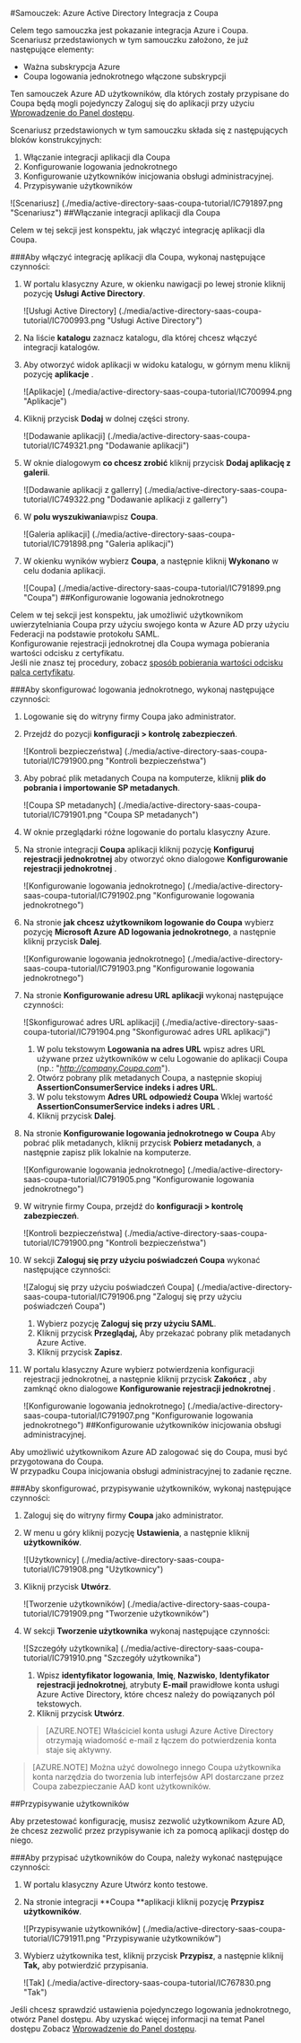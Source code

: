 <properties 
    pageTitle="Samouczek: Azure Active Directory Integracja z Coupa | Microsoft Azure" 
    description="Dowiedz się, jak użyć Coupa z usługi Azure Active Directory w celu włączenia rejestracji jednokrotnej, automatycznego inicjowania obsługi administracyjnej i nie tylko!" 
    services="active-directory" 
    authors="jeevansd"  
    documentationCenter="na" 
    manager="femila"/>
<tags 
    ms.service="active-directory" 
    ms.devlang="na" 
    ms.topic="article" 
    ms.tgt_pltfrm="na" 
    ms.workload="identity" 
    ms.date="09/29/2016" 
    ms.author="jeedes" />

#<a name="tutorial-azure-active-directory-integration-with-coupa"></a>Samouczek: Azure Active Directory Integracja z Coupa

Celem tego samouczka jest pokazanie integracja Azure i Coupa.  
Scenariusz przedstawionych w tym samouczku założono, że już następujące elementy:

-   Ważna subskrypcja Azure
-   Coupa logowania jednokrotnego włączone subskrypcji

Ten samouczek Azure AD użytkowników, dla których zostały przypisane do Coupa będą mogli pojedynczy Zaloguj się do aplikacji przy użyciu [Wprowadzenie do Panel dostępu](active-directory-saas-access-panel-introduction.md).

Scenariusz przedstawionych w tym samouczku składa się z następujących bloków konstrukcyjnych:

1.  Włączanie integracji aplikacji dla Coupa
2.  Konfigurowanie logowania jednokrotnego
3.  Konfigurowanie użytkowników inicjowania obsługi administracyjnej.
4.  Przypisywanie użytkowników

![Scenariusz] (./media/active-directory-saas-coupa-tutorial/IC791897.png "Scenariusz")
##<a name="enabling-the-application-integration-for-coupa"></a>Włączanie integracji aplikacji dla Coupa

Celem w tej sekcji jest konspektu, jak włączyć integrację aplikacji dla Coupa.

###<a name="to-enable-the-application-integration-for-coupa-perform-the-following-steps"></a>Aby włączyć integrację aplikacji dla Coupa, wykonaj następujące czynności:

1.  W portalu klasyczny Azure, w okienku nawigacji po lewej stronie kliknij pozycję **Usługi Active Directory**.

    ![Usługi Active Directory] (./media/active-directory-saas-coupa-tutorial/IC700993.png "Usługi Active Directory")

2.  Na liście **katalogu** zaznacz katalogu, dla której chcesz włączyć integracji katalogów.

3.  Aby otworzyć widok aplikacji w widoku katalogu, w górnym menu kliknij pozycję **aplikacje** .

    ![Aplikacje] (./media/active-directory-saas-coupa-tutorial/IC700994.png "Aplikacje")

4.  Kliknij przycisk **Dodaj** w dolnej części strony.

    ![Dodawanie aplikacji] (./media/active-directory-saas-coupa-tutorial/IC749321.png "Dodawanie aplikacji")

5.  W oknie dialogowym **co chcesz zrobić** kliknij przycisk **Dodaj aplikację z galerii**.

    ![Dodawanie aplikacji z gallerry] (./media/active-directory-saas-coupa-tutorial/IC749322.png "Dodawanie aplikacji z gallerry")

6.  W **polu wyszukiwania**wpisz **Coupa**.

    ![Galeria aplikacji] (./media/active-directory-saas-coupa-tutorial/IC791898.png "Galeria aplikacji")

7.  W okienku wyników wybierz **Coupa**, a następnie kliknij **Wykonano** w celu dodania aplikacji.

    ![Coupa] (./media/active-directory-saas-coupa-tutorial/IC791899.png "Coupa")
##<a name="configuring-single-sign-on"></a>Konfigurowanie logowania jednokrotnego

Celem w tej sekcji jest konspektu, jak umożliwić użytkownikom uwierzytelniania Coupa przy użyciu swojego konta w Azure AD przy użyciu Federacji na podstawie protokołu SAML.  
Konfigurowanie rejestracji jednokrotnej dla Coupa wymaga pobierania wartości odcisku z certyfikatu.  
Jeśli nie znasz tej procedury, zobacz [sposób pobierania wartości odcisku palca certyfikatu](http://youtu.be/YKQF266SAxI).

###<a name="to-configure-single-sign-on-perform-the-following-steps"></a>Aby skonfigurować logowania jednokrotnego, wykonaj następujące czynności:

1.  Logowanie się do witryny firmy Coupa jako administrator.

2.  Przejdź do pozycji **konfiguracji \> kontrolę zabezpieczeń**.

    ![Kontroli bezpieczeństwa] (./media/active-directory-saas-coupa-tutorial/IC791900.png "Kontroli bezpieczeństwa")

3.  Aby pobrać plik metadanych Coupa na komputerze, kliknij **plik do pobrania i importowanie SP metadanych**.

    ![Coupa SP metadanych] (./media/active-directory-saas-coupa-tutorial/IC791901.png "Coupa SP metadanych")

4.  W oknie przeglądarki różne logowanie do portalu klasyczny Azure.

5.  Na stronie integracji **Coupa** aplikacji kliknij pozycję **Konfiguruj rejestracji jednokrotnej** aby otworzyć okno dialogowe **Konfigurowanie rejestracji jednokrotnej** .

    ![Konfigurowanie logowania jednokrotnego] (./media/active-directory-saas-coupa-tutorial/IC791902.png "Konfigurowanie logowania jednokrotnego")

6.  Na stronie **jak chcesz użytkownikom logowanie do Coupa** wybierz pozycję **Microsoft Azure AD logowania jednokrotnego**, a następnie kliknij przycisk **Dalej**.

    ![Konfigurowanie logowania jednokrotnego] (./media/active-directory-saas-coupa-tutorial/IC791903.png "Konfigurowanie logowania jednokrotnego")

7.  Na stronie **Konfigurowanie adresu URL aplikacji** wykonaj następujące czynności:

    ![Skonfigurować adres URL aplikacji] (./media/active-directory-saas-coupa-tutorial/IC791904.png "Skonfigurować adres URL aplikacji")

    1.  W polu tekstowym **Logowania na adres URL** wpisz adres URL używane przez użytkowników w celu Logowanie do aplikacji Coupa (np.: "*http://company.Coupa.com*").
    2.  Otwórz pobrany plik metadanych Coupa, a następnie skopiuj **AssertionConsumerService indeks i adres URL**.
    3.  W polu tekstowym **Adres URL odpowiedź Coupa** Wklej wartość **AssertionConsumerService indeks i adres URL** .
    4.  Kliknij przycisk **Dalej**.

8.  Na stronie **Konfigurowanie logowania jednokrotnego w Coupa** Aby pobrać plik metadanych, kliknij przycisk **Pobierz metadanych**, a następnie zapisz plik lokalnie na komputerze.

    ![Konfigurowanie logowania jednokrotnego] (./media/active-directory-saas-coupa-tutorial/IC791905.png "Konfigurowanie logowania jednokrotnego")

9.  W witrynie firmy Coupa, przejdź do **konfiguracji \> kontrolę zabezpieczeń**.

    ![Kontroli bezpieczeństwa] (./media/active-directory-saas-coupa-tutorial/IC791900.png "Kontroli bezpieczeństwa")

10. W sekcji **Zaloguj się przy użyciu poświadczeń Coupa** wykonać następujące czynności:

    ![Zaloguj się przy użyciu poświadczeń Coupa] (./media/active-directory-saas-coupa-tutorial/IC791906.png "Zaloguj się przy użyciu poświadczeń Coupa")

    1.  Wybierz pozycję **Zaloguj się przy użyciu SAML**.
    2.  Kliknij przycisk **Przeglądaj,** Aby przekazać pobrany plik metadanych Azure Active.
    3.  Kliknij przycisk **Zapisz**.

11. W portalu klasyczny Azure wybierz potwierdzenia konfiguracji rejestracji jednokrotnej, a następnie kliknij przycisk **Zakończ** , aby zamknąć okno dialogowe **Konfigurowanie rejestracji jednokrotnej** .

    ![Konfigurowanie logowania jednokrotnego] (./media/active-directory-saas-coupa-tutorial/IC791907.png "Konfigurowanie logowania jednokrotnego")
##<a name="configuring-user-provisioning"></a>Konfigurowanie użytkowników inicjowania obsługi administracyjnej.

Aby umożliwić użytkownikom Azure AD zalogować się do Coupa, musi być przygotowana do Coupa.  
W przypadku Coupa inicjowania obsługi administracyjnej to zadanie ręczne.

###<a name="to-configure-user-provisioning-perform-the-following-steps"></a>Aby skonfigurować, przypisywanie użytkowników, wykonaj następujące czynności:

1.  Zaloguj się do witryny firmy **Coupa** jako administrator.

2.  W menu u góry kliknij pozycję **Ustawienia**, a następnie kliknij **użytkowników**.

    ![Użytkownicy] (./media/active-directory-saas-coupa-tutorial/IC791908.png "Użytkownicy")

3.  Kliknij przycisk **Utwórz**.

    ![Tworzenie użytkowników] (./media/active-directory-saas-coupa-tutorial/IC791909.png "Tworzenie użytkowników")

4.  W sekcji **Tworzenie użytkownika** wykonaj następujące czynności:

    ![Szczegóły użytkownika] (./media/active-directory-saas-coupa-tutorial/IC791910.png "Szczegóły użytkownika")

    1.  Wpisz **identyfikator logowania**, **Imię**, **Nazwisko**, **Identyfikator rejestracji jednokrotnej**, atrybuty **E-mail** prawidłowe konta usługi Azure Active Directory, które chcesz należy do powiązanych pól tekstowych.
    2.  Kliknij przycisk **Utwórz**.

    >[AZURE.NOTE] Właściciel konta usługi Azure Active Directory otrzymają wiadomość e-mail z łączem do potwierdzenia konta staje się aktywny.

>[AZURE.NOTE] Można użyć dowolnego innego Coupa użytkownika konta narzędzia do tworzenia lub interfejsów API dostarczane przez Coupa zabezpieczanie AAD kont użytkowników.

##<a name="assigning-users"></a>Przypisywanie użytkowników

Aby przetestować konfigurację, musisz zezwolić użytkownikom Azure AD, że chcesz zezwolić przez przypisywanie ich za pomocą aplikacji dostęp do niego.

###<a name="to-assign-users-to-coupa-perform-the-following-steps"></a>Aby przypisać użytkowników do Coupa, należy wykonać następujące czynności:

1.  W portalu klasyczny Azure Utwórz konto testowe.

2.  Na stronie integracji **Coupa **aplikacji kliknij pozycję **Przypisz użytkowników**.

    ![Przypisywanie użytkowników] (./media/active-directory-saas-coupa-tutorial/IC791911.png "Przypisywanie użytkowników")

3.  Wybierz użytkownika test, kliknij przycisk **Przypisz**, a następnie kliknij **Tak,** aby potwierdzić przypisania.

    ![Tak] (./media/active-directory-saas-coupa-tutorial/IC767830.png "Tak")

Jeśli chcesz sprawdzić ustawienia pojedynczego logowania jednokrotnego, otwórz Panel dostępu. Aby uzyskać więcej informacji na temat Panel dostępu Zobacz [Wprowadzenie do Panel dostępu](active-directory-saas-access-panel-introduction.md).
